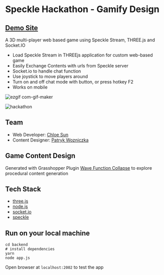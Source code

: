 # Speckle Hackathon - Gamify Design

## [Demo Site](https://speckle-gamify-hackathon.herokuapp.com/)

A 3D multi-player web based game using Speckle Stream, THREE.js and Socket.IO

- Load Speckle Stream in THREEjs application for custom web-based game
- Easily Exchange Contents with urls from Speckle server
- Socket.io to handle chat function
- Use joystick to move players around
- Turn on and off chat mode with button, or press hotkey F2
- Works on mobile

![ezgif com-gif-maker](https://user-images.githubusercontent.com/13730281/168411034-25561c9e-3785-4d2e-8c52-f57aa502ca80.gif)


![hackathon](https://user-images.githubusercontent.com/13730281/168410777-b6303aca-1f58-480c-8db0-ca9f3bf5ec53.PNG)


## Team

- Web Developer: [Chloe Sun](https://github.com/chloesun)
- Content Designer: [Patryk Wozniczka](https://github.com/patrykwoz)

## Game Content Design

Generated with Grasshopper Plugin [Wave Function Collapse](https://www.food4rhino.com/en/app/monoceros) to explore procedural content generation

## Tech Stack

- [three.js](https://threejs.org/)
- [node.js](https://nodejs.org/en/)
- [socket.io](https://socket.io/)
- [speckle](https://speckle.systems/)

## Run on your local machine

```
cd backend
# install dependencies
yarn
node app.js
```

Open browser at `localhost:2002` to test the app
